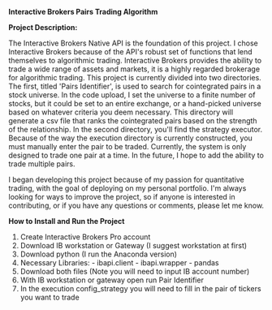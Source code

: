 ******Interactive Brokers Pairs Trading Algorithm******

**Project Description:**

The Interactive Brokers Native API is the foundation of this project. I chose Interactive Brokers because of the API's robust set of functions that lend    themselves to algorithmic trading. Interactive Brokers provides the ability to trade a wide range of assets and markets, it is a highly regarded brokerage for algorithmic trading. This project is currently divided into two directories. The first, titled 'Pairs Identifier', is used to search for cointegrated pairs in a stock universe. In the code upload, I set the universe to a finite number of stocks, but it could be set to an entire exchange, or a hand-picked universe based on whatever criteria you deem necessary. This directory will generate a csv file that ranks the cointegrated pairs based on the strength of the relationship. In the second directory, you'll find the strategy executor.  Because of the way the execution directory is currently constructed, you must manually enter the pair to be traded. Currently, the system is only designed to trade one pair at a time. In the future, I hope to add the ability to trade multiple pairs.

I began developing this project because of my passion for quantitative trading, with the goal of deploying on my personal portfolio. I'm always looking for ways to improve the project, so if anyone is interested in contributing, or if you have any questions or comments, please let me know. 

**How to Install and Run the Project**

  1. Create Interactive Brokers Pro account
  2. Download IB workstation or Gateway (I suggest workstation at first)
  3. Download python (I run the Anaconda version) 
  4. Necessary Libraries:
    - ibapi.client
    - ibapi.wrapper
    - pandas
  5. Download both files (Note you will need to input IB account number)
  6. With IB workstation or gateway open run Pair Identifier 
  7. In the execution config_strategy you will need to fill in the pair of tickers you want to trade




